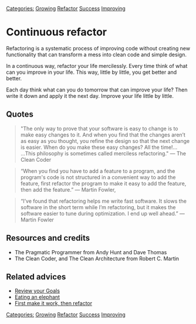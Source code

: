 [Categories:](../Categories/index.md) [Growing](../Categories/Growing.md) [Refactor](../Categories/Refactor.md) [Success](../Categories/Success.md) [Improving](../Categories/Improving.md)
# Continuous refactor

Refactoring is a systematic process of improving code without creating new functionality that can transform a mess into clean code and simple design.

In a continuous way, refactor your life mercilessly. Every time think of what can you improve in your life. This way, little by little, you get better and better.

Each day think what can you do tomorrow that can improve your life? Then write it down and apply it the next day. Improve your life little by little.

## Quotes

> "The only way to prove that your software is easy to change is to make easy changes to it. And when you find that the changes aren’t as easy as you thought, you refine the design so that the next change is easier. When do you make these easy changes? All the time!... ...This philosophy is sometimes called merciless refactoring." ― The Clean Coder

> “When you find you have to add a feature to a program, and the program's code is not structured in a convenient way to add the feature, first refactor the program to make it easy to add the feature, then add the feature.” ― Martin Fowler,

> “I’ve found that refactoring helps me write fast software. It slows the software in the short term while I’m refactoring, but it makes the software easier to tune during optimization. I end up well ahead.” ― Martin Fowler

## Resources and credits

- The Pragmatic Programmer from Andy Hunt and Dave Thomas
- The Clean Coder, and The Clean Architecture from Robert C. Martin

## Related advices

- [Review your Goals](../Review%20your%20Goals/index.md)
- [Eating an elephant](../Eating%20an%20elephant/index.md)
- [First make it work, then refactor](../First%20make%20it%20work,%20then%20refactor/index.md)

[Categories:](../Categories/index.md) [Growing](../Categories/Growing.md) [Refactor](../Categories/Refactor.md) [Success](../Categories/Success.md) [Improving](../Categories/Improving.md)